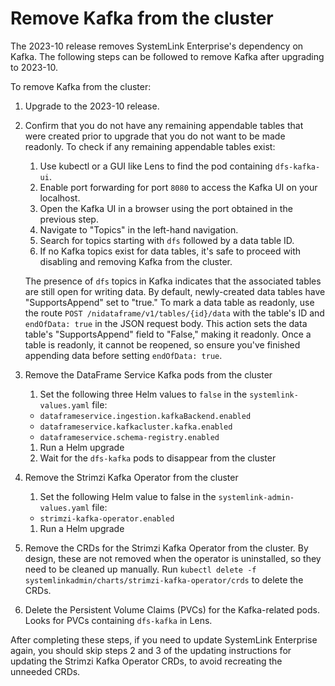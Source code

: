 # Remove Kafka from the cluster

The 2023-10 release removes SystemLink Enterprise's dependency on Kafka. The following steps can be followed to remove Kafka after upgrading to 2023-10.

To remove Kafka from the cluster:

1. Upgrade to the 2023-10 release.
1. Confirm that you do not have any remaining appendable tables that were created prior to upgrade that you do not want to be made readonly. To check if any remaining appendable tables exist:
    1. Use kubectl or a GUI like Lens to find the pod containing `dfs-kafka-ui`.
    1. Enable port forwarding for port `8080` to access the Kafka UI on your localhost.
    1. Open the Kafka UI in a browser using the port obtained in the previous step.
    1. Navigate to "Topics" in the left-hand navigation.
    1. Search for topics starting with `dfs` followed by a data table ID.
    1. If no Kafka topics exist for data tables, it's safe to proceed with disabling and removing Kafka from the cluster.

   The presence of `dfs` topics in Kafka indicates that the associated tables are still open for writing data. By default, newly-created data tables have "SupportsAppend" set to "true." To mark a data table as readonly, use the route `POST /nidataframe/v1/tables/{id}/data` with the table's ID and `endOfData: true` in the JSON request body. This action sets the data table's "SupportsAppend" field to "False," making it readonly. Once a table is readonly, it cannot be reopened, so ensure you've finished appending data before setting `endOfData: true`.
1. Remove the DataFrame Service Kafka pods from the cluster
    1. Set the following three Helm values to `false` in the `systemlink-values.yaml` file:
      - `dataframeservice.ingestion.kafkaBackend.enabled`
      - `dataframeservice.kafkacluster.kafka.enabled`
      - `dataframeservice.schema-registry.enabled`
    1. Run a Helm upgrade
    1. Wait for the `dfs-kafka` pods to disappear from the cluster
1. Remove the Strimzi Kafka Operator from the cluster
    1. Set the following Helm value to false in the `systemlink-admin-values.yaml` file:
      - `strimzi-kafka-operator.enabled`
    1. Run a Helm upgrade
1. Remove the CRDs for the Strimzi Kafka Operator from the cluster. By design, these are not removed when the operator is uninstalled, so they need to be cleaned up manually. Run `kubectl delete -f systemlinkadmin/charts/strimzi-kafka-operator/crds` to delete the CRDs.
1. Delete the Persistent Volume Claims (PVCs) for the Kafka-related pods. Looks for PVCs containing `dfs-kafka` in Lens.

After completing these steps, if you need to update SystemLink Enterprise again, you should skip steps 2 and 3 of the updating instructions for updating the Strimzi Kafka Operator CRDs, to avoid recreating the unneeded CRDs.
